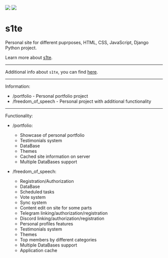 <p align="left">
    <img src="https://github.com/freed0m0fspeech/s1te/actions/workflows/fly.yml/badge.svg" />
    <img src="https://uptime.betterstack.com/status-badges/v1/monitor/sjwa.svg" />
</p>

s1te
========================

Personal site for different puprposes, HTML, CSS, JavaScript, Django Python project.

Learn more about [s1te](https://github.com/pr0stre1/s1te/releases).

---------------

Additional info about ``s1te``, you can find [here](https://github.com/pr0stre1/s1te/releases).

---------------

Information:
  * /portfolio - Personal portfolio project
  * /freedom_of_speech - Personal project with additional functionality

---------------

Functionality:
  * /portfolio:

    - Showcase of personal portfolio
    - Testimonials system
    - DataBase
    - Themes
    - Cached site information on server
    - Multiple DataBases support


  * /freedom_of_speech:

    - Registration/Authorization
    - DataBase
    - Scheduled tasks
    - Vote system
    - Sync system
    - Content edit on site for some parts
    - Telegram linking/authorization/registration
    - Discord linking/authorization/registration
    - Personal profiles features
    - Testimonials system
    - Themes
    - Top members by different categories
    - Multiple DataBases support
    - Application cache
